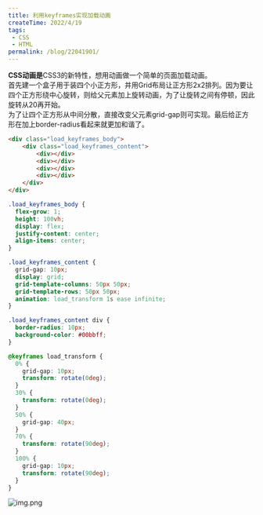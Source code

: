 ```yaml
---
title: 利用keyframes实现加载动画
createTime: 2022/4/19
tags:
 - CSS
 - HTML
permalink: /blog/22041901/
---
```


**CSS动画是**CSS3的新特性，想用动画做一个简单的页面加载动画。<!-- more -->  
首先建一个盒子用于装四个小正方形，并用Grid布局让正方形2x2排列。因为要让四个正方形绕中心旋转，则给父元素加上旋转动画，为了让旋转之间有停顿，因此旋转从20再开始。  
为了让四个正方形从中间分散，直接改变父元素<span class="markdown-text-background-color">grid-gap</span>则可实现。最后给正方形在加上<span class="markdown-text-background-color">border-radius</span>看起来就更加和谐了。
```html
<div class="load_keyframes_body">
    <div class="load_keyframes_content">
        <div></div>
        <div></div>
        <div></div>
        <div></div>
    </div>
</div>
```
```css
.load_keyframes_body {
  flex-grow: 1;
  height: 100vh;
  display: flex;
  justify-content: center;
  align-items: center;
}

.load_keyframes_content {
  grid-gap: 10px;
  display: grid;
  grid-template-columns: 50px 50px;
  grid-template-rows: 50px 50px;
  animation: load_transform 1s ease infinite;
}

.load_keyframes_content div {
  border-radius: 10px;
  background-color: #00bbff;
}

@keyframes load_transform {
  0% {
    grid-gap: 10px;
    transform: rotate(0deg);
  }
  30% {
    transform: rotate(0deg);
  }
  50% {
    grid-gap: 40px;
  }
  70% {
    transform: rotate(90deg);
  }
  100% {
    grid-gap: 10px;
    transform: rotate(90deg);
  }
}
```
![img.png](/assets/22041901_01.gif)
